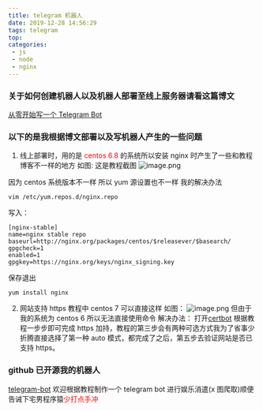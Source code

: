 ```yaml
---
title: telegram 机器人
date: 2019-12-28 14:56:29
tags: telegram
top:
categories: 
 - js
 - node
 - nginx
---
```


### 关于如何创建机器人以及机器人部署至线上服务器请看这篇博文

[从零开始写一个 Telegram Bot](http://anata.me/2019/03/30/%E4%BB%8E%E9%9B%B6%E5%BC%80%E5%A7%8B%E5%86%99%E4%B8%80%E4%B8%AATelegram-Bot/)

### 以下的是我根据博文部署以及写机器人产生的一些问题

1. 线上部署时，用的是 <font color=red>centos 6.8</font> 的系统所以安装 nginx 时产生了一些和教程博客不一样的地方
   如图: 这是教程截图 ![image.png](https://i.loli.net/2019/12/28/z7ogQahDpLJ3BK2.png)

因为 centos 系统版本不一样 所以 yum 源设置也不一样 我的解决办法

```
vim /etc/yum.repos.d/nginx.repo
```

写入：
<!--more-->
```
[nginx-stable]
name=nginx stable repo
baseurl=http://nginx.org/packages/centos/$releasever/$basearch/
gpgcheck=1
enabled=1
gpgkey=https://nginx.org/keys/nginx_signing.key
```

保存退出

```
yum install nginx
```

2. 网站支持 https
   教程中 centos 7 可以直接这样 如图：
   ![image.png](https://i.loli.net/2019/12/28/fkw2rzUNmaTV5Ao.png)
   但由于我的系统为 centos 6 所以无法直接使用命令
   解决办法： 打开[certbot](https://certbot.eff.org/lets-encrypt/centos6-nginx.html) 根据教程一步步即可完成 https 加持，教程的第三步会有两种可选方式我为了省事少折腾直接选择了第一种 auto 模式，都完成了之后，第五步去验证网站是否已支持 https。

### github 已开源我的机器人
[telegram-bot](https://github.com/ShowPenZ/telegram-bot)
欢迎根据教程制作一个 telegram bot 进行娱乐消遣(x 图爬取)顺便告诫下宅男程序猿<font color=red>少打点手冲</font>
